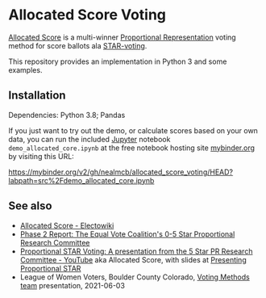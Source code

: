 # Allocated Score Voting
[Allocated Score](https://electowiki.org/wiki/Allocated_Score)
is a multi-winner [Proportional Representation](https://en.wikipedia.org/wiki/Proportional_representation)
voting method for score ballots ala
[STAR-voting](https://en.wikipedia.org/wiki/STAR_voting).

This repository provides an implementation in Python 3 and some examples.

## Installation

Dependencies: Python 3.8; Pandas

If you just want to try out the demo, or calculate scores based on your own data, you can run the included
[Jupyter](https://jupyter.org/) notebook `demo_allocated_core.ipynb`
at the free notebook hosting site [mybinder.org](https://mybinder.org/) by visiting this URL:

https://mybinder.org/v2/gh/nealmcb/allocated_score_voting/HEAD?labpath=src%2Fdemo_allocated_core.ipynb

## See also

* [Allocated Score \- Electowiki](https://electowiki.org/wiki/Allocated_Score)
* [Phase 2 Report: The Equal Vote Coalition's 0\-5 Star Proportional Research Committee](https://www.starvoting.us/pr_committtee_phase2)
* [Proportional STAR Voting: A presentation from the 5 Star PR Research Committee \- YouTube](https://www.youtube.com/watch?v=RcIiHa9LrKQ&ab_channel=EqualVoteCoalition)
aka Allocated Score, with slides at
[Presenting Proportional STAR](https://www.starvoting.us/star_pr_report)
* League of Women Voters, Boulder County Colorado,
[Voting Methods team](https://lwvbc.clubexpress.com/content.aspx?page_id=22&club_id=629866&module_id=301984)
presentation, 2021-06-03
